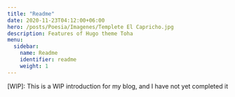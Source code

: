 ```yaml
---
title: "Readme"
date: 2020-11-23T04:12:00+06:00
hero: /posts/Poesia/Imagenes/Templete El Capricho.jpg 
description: Features of Hugo theme Toha
menu:
  sidebar:
    name: Readme
    identifier: readme
    weight: 1
---
```


[WIP]: This is a WIP introduction for my blog, and I have not yet completed it
<!--[English Version Below]

Bienvenido a mi Blog personal, un sitio donde mantengo una recopilación de las cosas que escribo, de lo que soy y de mi filosofía, controladas por mí y no por una plataforma de terceros.

### Mi filosofía

Escribo esto en parte como insurance plan para el futuro, en parte para dejar clara mi filosofía respecto a la vida en general.

La privacidad es un derecho humano esencial, porque, sin ella, equivocarse sería un error insubsanable y peligroso, y el miedo a decir lo que sentimos nos paralizaría hasta el punto de no poder avanzar. 

Es por eso que me parece esencial que este rincón lo controle yo y nadie más, porque sólo yo debo tener el control sobre cómo me presento de cara al mundo; pero por eso también este blog es Open Source, con su código fuente alojado en Codeberg y gestionado por Git; porque la transparencia es también importante, y pienso que, por mucho que duela, los errores deben subsanarse, pero no borrarse, pues e


Pero bueno, ya se sabe: "estos son mis principios; si no le gustan, tengo otros", y, sí, puede que borre cosas, que me arrepienta de lo escrito y   que sea hipócrita: es la naturaleza humana.

### Lo que soy

He dudado mucho si añadir esta sección, si era buena idea dejar abierta la puerta a que cualquier persona supiese asociar mi nombre a lo que pienso

### Lo que no soy
Infalible; el papa
### Gestionado por mi y no por terceros-->
